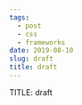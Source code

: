 ```yaml
---
tags:
  - post
  - css
  - frameworks
date: 2019-08-10
slug: draft
title: draft
---
```


TITLE: draft
